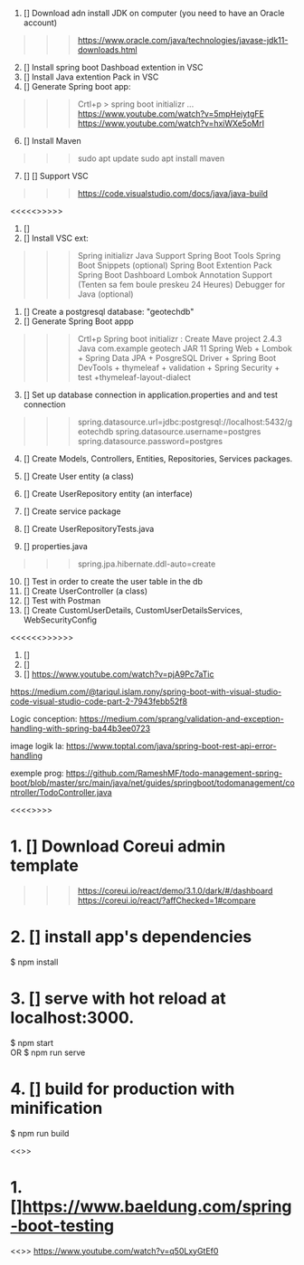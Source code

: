 1.  [] Download adn install JDK on computer (you need to have an Oracle account)
>>> https://www.oracle.com/java/technologies/javase-jdk11-downloads.html
2.  [] Install spring boot Dashboad extention in VSC
3.  [] Install Java extention Pack in VSC
4.  [] Generate Spring boot app:
>>> Crtl+p > spring boot initializr ...
>>>https://www.youtube.com/watch?v=5mpHejytgFE
https://www.youtube.com/watch?v=hxiWXe5oMrI
6.   [] Install Maven
>>> sudo apt update
>>> sudo apt install maven
7. []  [] Support VSC
>>> https://code.visualstudio.com/docs/java/java-build

<<<<<<SETUP ENV>>>>>>
1.  []
2.  [] Install VSC ext:
>>> Spring initializr Java Support
>>> Spring Boot Tools
>>> Spring Boot Snippets (optional)
>>> Spring Boot Extention Pack
>>> Spring Boot Dashboard
>>> Lombok Annotation Support (Tenten sa fem boule preskeu 24 Heures)
>>> Debugger for Java (optional)


1.  [] Create a postgresql database: "geotechdb"
2.  [] Generate Spring Boot appp
>>> Crtl+p 
>>> Spring boot initializr : Create Mave project
>>> 2.4.3
>>> Java
>>> com.example
>>> geotech
>>> JAR
>>> 11
>>> Spring Web + Lombok + Spring Data JPA + PosgreSQL Driver + Spring Boot DevTools  + thymeleaf + validation + Spring Security + test +thymeleaf-layout-dialect
3.  [] Set up database connection in application.properties and and test connection
>>>spring.datasource.url=jdbc:postgresql://localhost:5432/geotechdb
>>>spring.datasource.username=postgres
>>>spring.datasource.password=postgres
4.  [] Create Models, Controllers, Entities, Repositories, Services packages.

5.  [] Create User entity (a class)
8.  [] Create UserRepository entity (an interface)
9.  [] Create service package
10. [] Create UserRepositoryTests.java
11. [] properties.java
>>>spring.jpa.hibernate.ddl-auto=create
10. [] Test in order to create the user table in the db
12. [] Create UserController (a class)
13. [] Test with Postman
14. [] Create CustomUserDetails, CustomUserDetailsServices, WebSecurityConfig

<<<<<<<Validation request boby>>>>>>>
1.  []
2.  []
3.  []
https://www.youtube.com/watch?v=pjA9Pc7aTic




https://medium.com/@tariqul.islam.rony/spring-boot-with-visual-studio-code-visual-studio-code-part-2-7943febb52f8


Logic conception:
https://medium.com/sprang/validation-and-exception-handling-with-spring-ba44b3ee0723

image logik la:
https://www.toptal.com/java/spring-boot-rest-api-error-handling

exemple prog:
https://github.com/RameshMF/todo-management-spring-boot/blob/master/src/main/java/net/guides/springboot/todomanagement/controller/TodoController.java


<<<<<Frontend>>>>>
# 1.  [] Download Coreui admin template
>>>https://coreui.io/react/demo/3.1.0/dark/#/dashboard
>>>https://coreui.io/react/?affChecked=1#compare
# 2.  [] install app's dependencies
$ npm install
# 3.  [] serve with hot reload at localhost:3000.
$ npm start    
OR
$ npm run serve
# 4.  [] build for production with minification
$ npm run build



<<<Unit test>>>
# 1.  []https://www.baeldung.com/spring-boot-testing


<<<keycloak react>>>
https://www.youtube.com/watch?v=q50LxyGtEf0